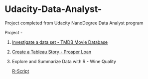 # Udacity-Data-Analyst-
Project completed from Udacity NanoDegree Data Analyst program

Project - 
1) [Investigate a data set - TMDB Movie Database](https://github.com/pallavi15/Udacity-Data-Analyst-/tree/Initial-submissions)
2) [Create a Tableau Story - Prosper Loan](https://github.com/pallavi15/Udacity-Data-Analyst-/blob/Initial-submissions/Project%20-%20Create%20A%20Tableau%20Story%20.ipynb)
3) Explore and Summarize Data with R - Wine Quality

   [R-Script](https://github.com/pallavi15/Udacity-Data-Analyst-/blob/Initial-submissions/Wine_Quality_Final.Rmd)
   
   
                                       
